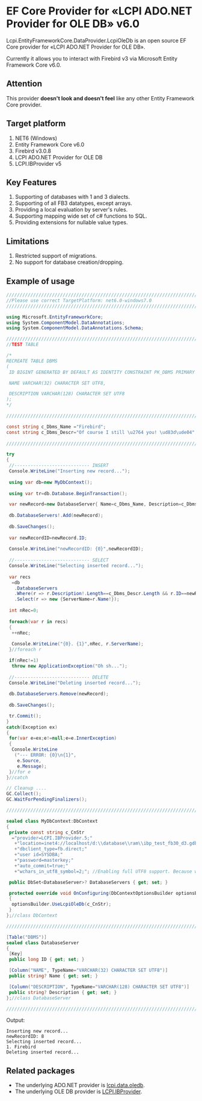 # EF Core Provider for «LCPI ADO.NET Provider for OLE DB» v6.0

Lcpi.EntityFrameworkCore.DataProvider.LcpiOleDb is an open source EF Core provider for «LCPI ADO.NET Provider for OLE DB».

Currently it allows you to interact with Firebird v3 via Microsoft Entity Framework Core v6.0.

## Attention

This provider **doesn't look and doesn't feel** like any other Entity Framework Core provider.

## Target platform
1. NET6 (Windows)
2. Entity Framework Core v6.0
3. Firebird v3.0.8
4. LCPI ADO.NET Provider for OLE DB
5. LCPI.IBProvider v5
 
## Key Features
1. Supporting of databases with 1 and 3 dialects.
2. Supporting of all FB3 datatypes, except arrays.
3. Providing a local evaluation by server's rules.
4. Supporting mapping wide set of c# functions to SQL.
5. Providing extensions for nullable value types.

## Limitations
1. Restricted support of migrations.
2. No support for database creation/dropping.

## Example of usage

``` c#
////////////////////////////////////////////////////////////////////////////////
//Please use correct TargetPlatform: net6.0-windows7.0
////////////////////////////////////////////////////////////////////////////////

using Microsoft.EntityFrameworkCore;
using System.ComponentModel.DataAnnotations;
using System.ComponentModel.DataAnnotations.Schema;

////////////////////////////////////////////////////////////////////////////////
//TEST TABLE

/*
RECREATE TABLE DBMS
(
 ID BIGINT GENERATED BY DEFAULT AS IDENTITY CONSTRAINT PK_DBMS PRIMARY KEY,

 NAME VARCHAR(32) CHARACTER SET UTF8,

 DESCRIPTION VARCHAR(128) CHARACTER SET UTF8
);
*/ 

////////////////////////////////////////////////////////////////////////////////

const string c_Dbms_Name ="Firebird";
const string c_Dbms_Descr="Of course I still \u2764 you! \ud83d\ude04"; // ;)
 
////////////////////////////////////////////////////////////////////////////////

try
{
 //---------------------------- INSERT
 Console.WriteLine("Inserting new record...");
 
 using var db=new MyDbContext();
 
 using var tr=db.Database.BeginTransaction();

 var newRecord=new DatabaseServer{ Name=c_Dbms_Name, Description=c_Dbms_Descr };
 
 db.DatabaseServers!.Add(newRecord);
 
 db.SaveChanges();
 
 var newRecordID=newRecord.ID;
 
 Console.WriteLine("newRecordID: {0}",newRecordID);
 
 //---------------------------- SELECT
 Console.WriteLine("Selecting inserted record...");
 
 var recs
  =db
   .DatabaseServers
   .Where(r => r.Description!.Length==c_Dbms_Descr.Length && r.ID==newRecordID)
   .Select(r => new {ServerName=r.Name!});
 
 int nRec=0;
 
 foreach(var r in recs)
 {
  ++nRec;
 
  Console.WriteLine("{0}. {1}",nRec, r.ServerName);
 }//foreach r

 if(nRec!=1)
  throw new ApplicationException("Oh sh...");
 
 //---------------------------- DELETE
 Console.WriteLine("Deleting inserted record...");
 
 db.DatabaseServers.Remove(newRecord);
 
 db.SaveChanges();

 tr.Commit();
}
catch(Exception ex)
{
 for(var e=ex;e!=null;e=e.InnerException)
 {
  Console.WriteLine
   ("--- ERROR: {0}\n{1}",
    e.Source,
    e.Message);
 }//for e
}//catch

// Cleanup ....
GC.Collect();
GC.WaitForPendingFinalizers();

////////////////////////////////////////////////////////////////////////////////

sealed class MyDbContext:DbContext
{
 private const string c_CnStr
  ="provider=LCPI.IBProvider.5;"
   +"location=inet4://localhost/d:\\database\\ram\\ibp_test_fb30_d3.gdb;"
   +"dbclient_type=fb.direct;"
   +"user id=SYSDBA;"
   +"password=masterkey;"
   +"auto_commit=true;"
   +"wchars_in_utf8_symbol=2;"; //Enabling full UTF8 support. Because we can.

 public DbSet<DatabaseServer>? DatabaseServers { get; set; }

 protected override void OnConfiguring(DbContextOptionsBuilder optionsBuilder)
 {
  optionsBuilder.UseLcpiOleDb(c_CnStr);
 }
};//class DbContext

////////////////////////////////////////////////////////////////////////////////

[Table("DBMS")]
sealed class DatabaseServer
{
 [Key]
 public long ID { get; set; }

 [Column("NAME", TypeName="VARCHAR(32) CHARACTER SET UTF8")]
 public string? Name { get; set; }

 [Column("DESCRIPTION", TypeName="VARCHAR(128) CHARACTER SET UTF8")]
 public string? Description { get; set; }
};//class DatabaseServer

////////////////////////////////////////////////////////////////////////////////
```

Output:
```
Inserting new record...
newRecordID: 8
Selecting inserted record...
1. Firebird
Deleting inserted record...
```

## Related packages

* The underlying ADO.NET provider is [lcpi.data.oledb](https://www.nuget.org/packages/lcpi.data.oledb).
* The underlying OLE DB provider is [LCPI.IBProvider](https://www.ibprovider.com/eng).

